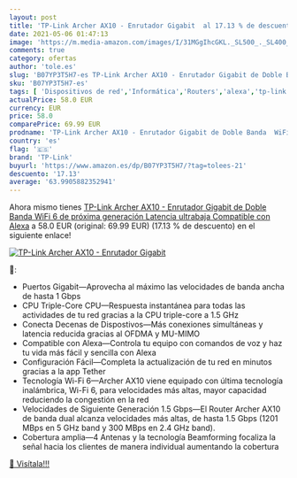 ```yaml
---
layout: post
title: 'TP-Link Archer AX10 - Enrutador Gigabit  al 17.13 % de descuento'
date: 2021-05-06 01:47:13
image: 'https://m.media-amazon.com/images/I/31MGgIhcGKL._SL500_._SL400_.jpg'
comments: true
category: ofertas
author: 'tole.es'
slug: 'B07YP3T5H7-es TP-Link Archer AX10 - Enrutador Gigabit de Doble Banda...'
sku: 'B07YP3T5H7-es'
tags: [ 'Dispositivos de red','Informática','Routers','alexa','tp-link', ]
actualPrice: 58.0 EUR
currency: EUR
price: 58.0
comparePrice: 69.99 EUR
prodname: 'TP-Link Archer AX10 - Enrutador Gigabit de Doble Banda  WiFi 6 de próxima generación  Latencia ultrabaja  Compatible con Alexa'
country: 'es'
flag: '🇪🇸'
brand: 'TP-Link'
buyurl: 'https://www.amazon.es/dp/B07YP3T5H7/?tag=tolees-21'
descuento: '17.13'
average: '63.9905882352941'
---
```


Ahora mismo tienes [TP-Link Archer AX10 - Enrutador Gigabit de Doble Banda  WiFi 6 de próxima generación  Latencia ultrabaja  Compatible con Alexa](https://www.amazon.es/dp/B07YP3T5H7/?tag=tolees-21) a 58.0 EUR (original: 69.99 EUR) (17.13 %  de descuento) en el siguiente enlace!

[![TP-Link Archer AX10 - Enrutador Gigabit ](https://m.media-amazon.com/images/I/31MGgIhcGKL._SL500_._SL400_.jpg)](https://www.amazon.es/dp/B07YP3T5H7/?tag=tolees-21)

🔎:

- Puertos Gigabit—Aprovecha al máximo las velocidades de banda ancha de hasta 1 Gbps
- CPU Triple-Core CPU—Respuesta instantánea para todas las actividades de tu red gracias a la CPU triple-core a 1.5 GHz
- Conecta Decenas de Dispostivos—Más conexiones simultáneas y latencia reducida gracias al OFDMA y MU-MIMO
- Compatible con Alexa—Controla tu equipo con comandos de voz y haz tu vida más fácil y sencilla con Alexa
- Configuración Fácil—Completa la actualización de tu red en minutos gracias a la app Tether
- Tecnología Wi-Fi 6—Archer AX10 viene equipado con última tecnología inalámbrica, Wi-Fi 6, para velocidades más altas, mayor capacidad reduciendo la congestión en la red
- Velocidades de Siguiente Generación 1.5 Gbps—El Router Archer AX10 de banda dual alcanza velocidades más altas, de hasta 1.5 Gbps (1201 MBps en 5 GHz band y 300 MBps en 2.4 GHz band).
- Cobertura amplia—4 Antenas y la tecnología Beamforming focaliza la señal hacia los clientes de manera individual aumentando la cobertura

[🛒 Visítala!!!](https://www.amazon.es/dp/B07YP3T5H7/?tag=tolees-21)
